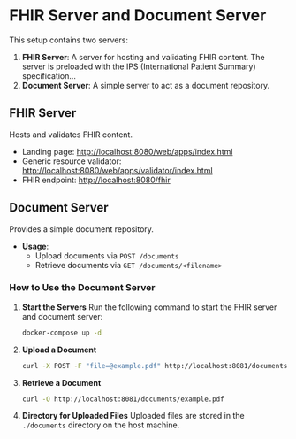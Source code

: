 # FHIR Server and Document Server

This setup contains two servers:

1. **FHIR Server**: A server for hosting and validating FHIR content. The server is preloaded with the IPS (International Patient Summary) specification...
2. **Document Server**: A simple server to act as a document repository.

## FHIR Server
Hosts and validates FHIR content.  
  - Landing page: [http://localhost:8080/web/apps/index.html](http://localhost:8080/web/apps/index.html)
  - Generic resource validator: [http://localhost:8080/web/apps/validator/index.html](http://localhost:8080/web/apps/validator/index.html)
  - FHIR endpoint: [http://localhost:8080/fhir](http://localhost:8080/fhir)

## Document Server
Provides a simple document repository.
- **Usage**:
  - Upload documents via `POST /documents`
  - Retrieve documents via `GET /documents/<filename>`

### How to Use the Document Server

1. **Start the Servers**
   Run the following command to start the FHIR server and document server:
   ```bash
   docker-compose up -d
   ```

2. **Upload a Document**  
   ```bash
   curl -X POST -F "file=@example.pdf" http://localhost:8081/documents
   ```

3. **Retrieve a Document**  
   ```bash
   curl -O http://localhost:8081/documents/example.pdf
   ```

4. **Directory for Uploaded Files**
   Uploaded files are stored in the `./documents` directory on the host machine.

